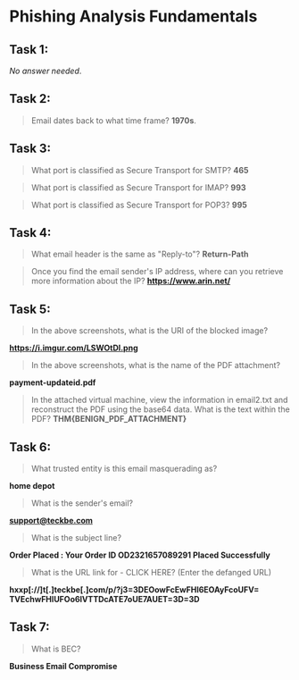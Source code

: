 # Phishing Analysis Fundamentals

## Task 1:

*No answer needed*.

## Task 2:

> Email dates back to what time frame?
**1970s**.

## Task 3:

> What port is classified as Secure Transport for SMTP?
**465**

> What port is classified as Secure Transport for IMAP?
**993**

> What port is classified as Secure Transport for POP3?
**995**

## Task 4:

> What email header is the same as "Reply-to"?
**Return-Path**

> Once you find the email sender's IP address, where can you retrieve more information about the IP?
**https://www.arin.net/**

## Task 5:

> In the above screenshots, what is the URI of the blocked image?

**https://i.imgur.com/LSWOtDI.png**

> In the above screenshots, what is the name of the PDF attachment?

**payment-updateid.pdf**

> In the attached virtual machine, view the information in email2.txt and reconstruct the PDF using the base64 data. What is the text within the PDF?
**THM{BENIGN_PDF_ATTACHMENT}**

## Task 6:

> What trusted entity is this email masquerading as?

**home depot**

> What is the sender's email?

**support@teckbe.com**

> What is the subject line?

**Order Placed : Your Order ID OD2321657089291 Placed Successfully**

> What is the URL link for - CLICK HERE? (Enter the defanged URL)

**hxxp[://]t[.]teckbe[.]com/p/?j3=3DEOowFcEwFHl6EOAyFcoUFV= TVEchwFHlUFOo6lVTTDcATE7oUE7AUET=3D=3D**

## Task 7:

> What is BEC?

**Business Email Compromise**
